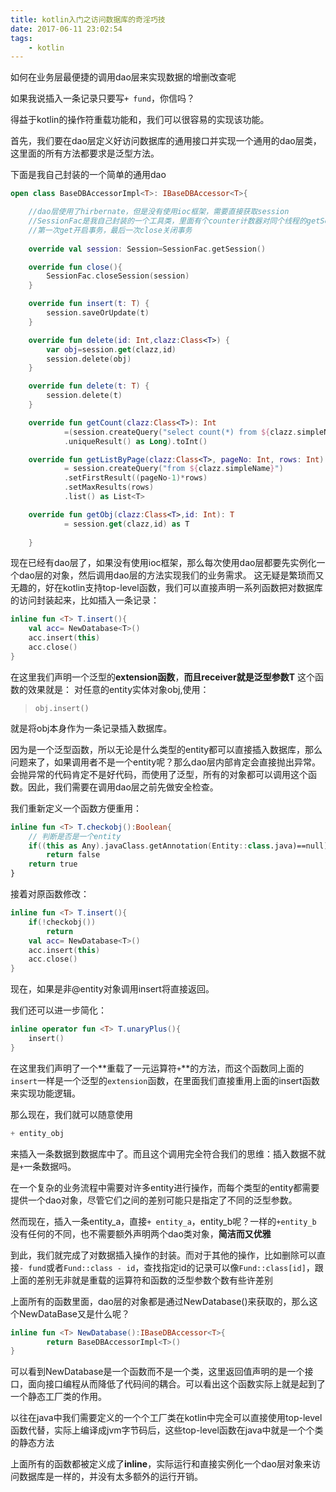 ```yaml
---
title: kotlin入门之访问数据库的奇淫巧技
date: 2017-06-11 23:02:54
tags:
    - kotlin
---
```


如何在业务层最便捷的调用dao层来实现数据的增删改查呢

如果我说插入一条记录只要写`+ fund`，你信吗？

得益于kotlin的操作符重载功能和，我们可以很容易的实现该功能。

首先，我们要在dao层定义好访问数据库的通用接口并实现一个通用的dao层类，这里面的所有方法都要求是泛型方法。

下面是我自己封装的一个简单的通用dao
```kotlin
open class BaseDBAccessorImpl<T>: IBaseDBAccessor<T>{

    //dao层使用了hirbernate，但是没有使用ioc框架，需要直接获取session
    //SessionFac是我自己封装的一个工具类，里面有个counter计数器对同个线程的getSession和close调用进行数，
    //第一次get开启事务，最后一次close关闭事务
    
    override val session: Session=SessionFac.getSession()

    override fun close(){
        SessionFac.closeSession(session)
    }

    override fun insert(t: T) {
        session.saveOrUpdate(t)
    }

    override fun delete(id: Int,clazz:Class<T>) {
        var obj=session.get(clazz,id)
        session.delete(obj)
    }

    override fun delete(t: T) {
        session.delete(t)
    }

    override fun getCount(clazz:Class<T>): Int
            =(session.createQuery("select count(*) from ${clazz.simpleName}")
            .uniqueResult() as Long).toInt()

    override fun getListByPage(clazz:Class<T>, pageNo: Int, rows: Int)
            = session.createQuery("from ${clazz.simpleName}")
            .setFirstResult((pageNo-1)*rows)
            .setMaxResults(rows)
            .list() as List<T>

    override fun getObj(clazz:Class<T>,id: Int): T 
            = session.get(clazz,id) as T
    
    }
```

现在已经有dao层了，如果没有使用ioc框架，那么每次使用dao层都要先实例化一个dao层的对象，然后调用dao层的方法实现我们的业务需求。
这无疑是繁琐而又无趣的，好在kotlin支持top-level函数，我们可以直接声明一系列函数把对数据库的访问封装起来，比如插入一条记录：
```kotlin
inline fun <T> T.insert(){
    val acc= NewDatabase<T>()
    acc.insert(this)
    acc.close()
} 
```

在这里我们声明一个泛型的**extension函数**，**而且receiver就是泛型参数T**
这个函数的效果就是：
对任意的entity实体对象obj,使用：

>`obj.insert()`

就是将obj本身作为一条记录插入数据库。

因为是一个泛型函数，所以无论是什么类型的entity都可以直接插入数据库，那么问题来了，如果调用者不是一个entity呢？那么dao层内部肯定会直接抛出异常。会抛异常的代码肯定不是好代码，而使用了泛型，所有的对象都可以调用这个函数。因此，我们需要在调用dao层之前先做安全检查。

我们重新定义一个函数方便重用：
```kotlin
inline fun <T> T.checkobj():Boolean{
    // 判断是否是一个entity
    if((this as Any).javaClass.getAnnotation(Entity::class.java)==null)
       	return false
    return true
}
```
接着对原函数修改：
```kotlin
inline fun <T> T.insert(){
    if(!checkobj())
        return
    val acc= NewDatabase<T>()
    acc.insert(this)
    acc.close()
}
```
现在，如果是非@entity对象调用insert将直接返回。

我们还可以进一步简化：
```kotlin
inline operator fun <T> T.unaryPlus(){
    insert()
}
```
在这里我们声明了一个**重载了一元运算符`+`**的方法，而这个函数同上面的`insert`一样是一个泛型的`extension`函数，在里面我们直接重用上面的insert函数来实现功能逻辑。

那么现在，我们就可以随意使用
```kotlin
+ entity_obj
```
来插入一条数据到数据库中了。而且这个调用完全符合我们的思维：插入数据不就是`+`一条数据吗。

在一个复杂的业务流程中需要对许多entity进行操作，而每个类型的entity都需要提供一个dao对象，尽管它们之间的差别可能只是指定了不同的泛型参数。

然而现在，插入一条entity_a，直接`+ entity_a`，entity_b呢？一样的`+entity_b`
没有任何的不同，也不需要额外声明两个dao类对象，**简洁而又优雅**

到此，我们就完成了对数据插入操作的封装。而对于其他的操作，比如删除可以直接`- fund`或者`Fund::class - id`，查找指定id的记录可以像`Fund::class[id]`，跟上面的差别无非就是重载的运算符和函数的泛型参数个数有些许差别


上面所有的函数里面，dao层的对象都是通过NewDatabase()来获取的，那么这个NewDataBase又是什么呢？
```kotlin
inline fun <T> NewDatabase():IBaseDBAccessor<T>{
    	return BaseDBAccessorImpl<T>()
}
```

可以看到NewDatabase是一个函数而不是一个类，这里返回值声明的是一个接口，面向接口编程从而降低了代码间的耦合。可以看出这个函数实际上就是起到了一个静态工厂类的作用。

以往在java中我们需要定义的一个个工厂类在kotlin中完全可以直接使用top-level函数代替，实际上编译成jvm字节码后，这些top-level函数在java中就是一个个类的静态方法

上面所有的函数都被定义成了**inline**，实际运行和直接实例化一个dao层对象来访问数据库是一样的，并没有太多额外的运行开销。